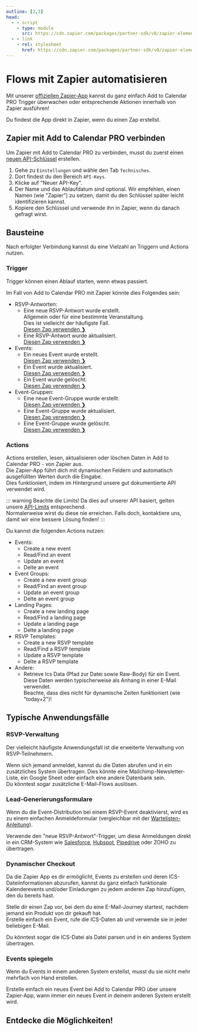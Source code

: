 ```yaml
---
outline: [2,3]
head:
  - - script
    - type: module
      src: https://cdn.zapier.com/packages/partner-sdk/v0/zapier-elements/zapier-elements.esm.js
  - - link
    - rel: stylesheet
      href: https://cdn.zapier.com/packages/partner-sdk/v0/zapier-elements/zapier-elements.css
---
```


# Flows mit Zapier automatisieren

Mit unserer [offiziellen Zapier-App](https://zapier.com/apps/add-to-calendar-pro) kannst du ganz einfach Add to Calendar PRO Trigger überwachen oder entsprechende Aktionen innerhalb von Zapier ausführen!

Du findest die App direkt in Zapier, wenn du einen Zap erstellst.

## Zapier mit Add to Calendar PRO verbinden

Um Zapier mit Add to Calendar PRO zu verbinden, musst du zuerst einen [neuen API-Schlüssel](/de/application-manual/settings.html#api-keys) erstellen.

1. Gehe zu `Einstellungen` und wähle den Tab `Technisches`.
2. Dort findest du den Bereich `API-Keys`.
3. Klicke auf "Neuer API-Key".
4. Der Name und das Ablaufdatum sind optional. Wir empfehlen, einen Namen (wie "Zapier") zu setzen, damit du den Schlüssel später leicht identifizieren kannst.
5. Kopiere den Schlüssel und verwende ihn in Zapier, wenn du danach gefragt wirst.

## Bausteine

Nach erfolgter Verbindung kannst du eine Vielzahl an Triggern und Actions nutzen.

### Trigger

Trigger können einen Ablauf starten, wenn etwas passiert.

Im Fall von Add to Calendar PRO mit Zapier könnte dies Folgendes sein:

- RSVP-Antworten:
  - Eine neue RSVP-Antwort wurde erstellt.  
  Allgemein oder für eine bestimmte Veranstaltung.  
  Dies ist vielleicht der häufigste Fall.  
  [Diesen Zap verwenden ❯](https://api.zapier.com/v1/embed/add-to-calendar-pro/create?steps[0][app]=App224587CLIAPI@latest&steps[0][action]=new_rsvp_attendee)
  - Eine RSVP-Antwort wurde aktualisiert.  
  [Diesen Zap verwenden ❯](https://api.zapier.com/v1/embed/add-to-calendar-pro/create?steps[0][app]=App224587CLIAPI@latest&steps[0][action]=updated_rsvp_answer)
- Events:
  - Ein neues Event wurde erstellt.  
  [Diesen Zap verwenden ❯](https://api.zapier.com/v1/embed/add-to-calendar-pro/create?steps[0][app]=App224587CLIAPI@latest&steps[0][action]=new_event)
  - Ein Event wurde aktualisiert.  
  [Diesen Zap verwenden ❯](https://api.zapier.com/v1/embed/add-to-calendar-pro/create?steps[0][app]=App224587CLIAPI@latest&steps[0][action]=updated_event)
  - Ein Event wurde gelöscht.  
  [Diesen Zap verwenden ❯](https://api.zapier.com/v1/embed/add-to-calendar-pro/create?steps[0][app]=App224587CLIAPI@latest&steps[0][action]=deleted_event)
- Event-Gruppen:
  - Eine neue Event-Gruppe wurde erstellt.  
  [Diesen Zap verwenden ❯](https://api.zapier.com/v1/embed/add-to-calendar-pro/create?steps[0][app]=App224587CLIAPI@latest&steps[0][action]=new_group)
  - Eine Event-Gruppe wurde aktualisiert.  
  [Diesen Zap verwenden ❯](https://api.zapier.com/v1/embed/add-to-calendar-pro/create?steps[0][app]=App224587CLIAPI@latest&steps[0][action]=updated_group)
  - Eine Event-Gruppe wurde gelöscht.  
  [Diesen Zap verwenden ❯](https://api.zapier.com/v1/embed/add-to-calendar-pro/create?steps[0][app]=App224587CLIAPI@latest&steps[0][action]=deleted_group)

### Actions

Actions erstellen, lesen, aktualisieren oder löschen Daten in Add to Calendar PRO - von Zapier aus.  
Die Zapier-App führt dich mit dynamischen Feldern und automatisch ausgefüllten Werten durch die Eingabe.  
Dies funktioniert, indem im Hintergrund unsere gut dokumentierte API verwendet wird.

::: warning Beachte die Limits!
Da dies auf unserer API basiert, gelten unsere [API-Limits](/de/api/introduction.html#rate-limiting) entsprechend.  
Normalerweise wirst du diese nie erreichen. Falls doch, kontaktiere uns, damit wir eine bessere Lösung finden!
:::

Du kannst die folgenden Actions nutzen:

- Events:
  - Create a new event
  - Read/Find an event
  - Update an event
  - Delte an event
- Event Groups:
  - Create a new event group
  - Read/Find an event group
  - Update an event group
  - Delte an event group
- Landing Pages:
  - Create a new landing page
  - Read/Find a landing page
  - Update a landing page
  - Delte a landing page
- RSVP Templates:
  - Create a new RSVP template
  - Read/Find a RSVP template
  - Update a RSVP template
  - Delte a RSVP template
- Andere:
  - Retrieve Ics Data (Pfad zur Datei sowie Raw-Body) für ein Event.  
  Diese Daten werden typischerweise als Anhang in einer E-Mail verwendet.  
  Beachte, dass dies nicht für dynamische Zeiten funktioniert (wie "today+2")!

## Typische Anwendungsfälle

### RSVP-Verwaltung

Der vielleicht häufigste Anwendungsfall ist die erweiterte Verwaltung von RSVP-Teilnehmern.

Wenn sich jemand anmeldet, kannst du die Daten abrufen und in ein zusätzliches System übertragen. Dies könnte eine Mailchimp-Newsletter-Liste, ein Google Sheet oder einfach eine andere Datenbank sein.  
Du könntest sogar zusätzliche E-Mail-Flows auslösen.

### Lead-Generierungsformulare

Wenn du die Event-Distribution bei einem RSVP-Event deaktivierst, wird es zu einem einfachen Anmeldeformular (vergleichbar mit der [Wartelisten-Anleitung](/de/recipes/waitlist.html)).

Verwende den "neue RSVP-Antwort"-Trigger, um diese Anmeldungen direkt in ein CRM-System wie [Salesforce](https://api.zapier.com/v1/embed/add-to-calendar-pro/create?steps[0][app]=App224587CLIAPI@latest&steps[0][action]=new_rsvp_attendee&steps[1][app]=SalesforceCLIAPI@latest&steps[1][action]=create_lead), [Hubspot](https://api.zapier.com/v1/embed/add-to-calendar-pro/create?steps[0][app]=App224587CLIAPI@latest&steps[0][action]=new_rsvp_attendee&steps[1][app]=HubSpotCLIAPI@latest&steps[1][action]=contactCreate), [Pipedrive](https://api.zapier.com/v1/embed/add-to-calendar-pro/create?steps[0][app]=App224587CLIAPI@latest&steps[0][action]=new_rsvp_attendee&steps[1][app]=PipedriveCLIAPI@latest&steps[1][action]=create_lead) oder ZOHO zu übertragen.

### Dynamischer Checkout

Da die Zapier App es dir ermöglicht, Events zu erstellen und deren ICS-Dateiinformationen abzurufen, kannst du ganz einfach funktionale Kalenderevents und/oder Einladungen zu jedem anderen Zap hinzufügen, den du bereits hast.

Stelle dir einen Zap vor, bei dem du eine E-Mail-Journey startest, nachdem jemand ein Produkt von dir gekauft hat.  
Erstelle einfach ein Event, rufe die ICS-Daten ab und verwende sie in jeder beliebigen E-Mail.

Du könntest sogar die ICS-Datei als Datei parsen und in ein anderes System übertragen.

### Events spiegeln

Wenn du Events in einem anderen System erstellst, musst du sie nicht mehr mehrfach von Hand erstellen.

Erstelle einfach ein neues Event bei Add to Calendar PRO über unsere Zapier-App, wann immer ein neues Event in deinem anderen System erstellt wird.

## Entdecke die Möglichkeiten!

<br />

<div style="position:relative;z-index:0;">
  <zapier-workflow
    client-id="v08oVVLLq6aY9241XuXc6tsG9UTjdvrZF5ffcAQx"
    theme="light"
    intro-copy-display="hide"
    manage-zaps-display="hide"
    guess-zap-display="show"
    app-search-bar-display="show"
    zap-create-from-scratch-display="show"
    id="zapier-workflow"
  ></zapier-workflow>
</div>

<script>
  if (typeof document !== 'undefined') {
    function updateZapierTheme() {
      const isDarkMode = document.documentElement.classList.contains('dark');
      const zapierWorkflow = document.getElementById('zapier-workflow');
      if (zapierWorkflow) {
        zapierWorkflow.setAttribute('theme', isDarkMode ? 'dark' : 'light');
      }
    }
    
    if (document.readyState === 'loading') {
      document.addEventListener('DOMContentLoaded', updateZapierTheme);
    } else {
      updateZapierTheme();
    }

    const observer = new MutationObserver(function(mutations) {
      mutations.forEach(function(mutation) {
        if (mutation.attributeName === 'class') {
          updateZapierTheme();
        }
      });
    });

    observer.observe(document.documentElement, { attributes: true });
  }
</script>
